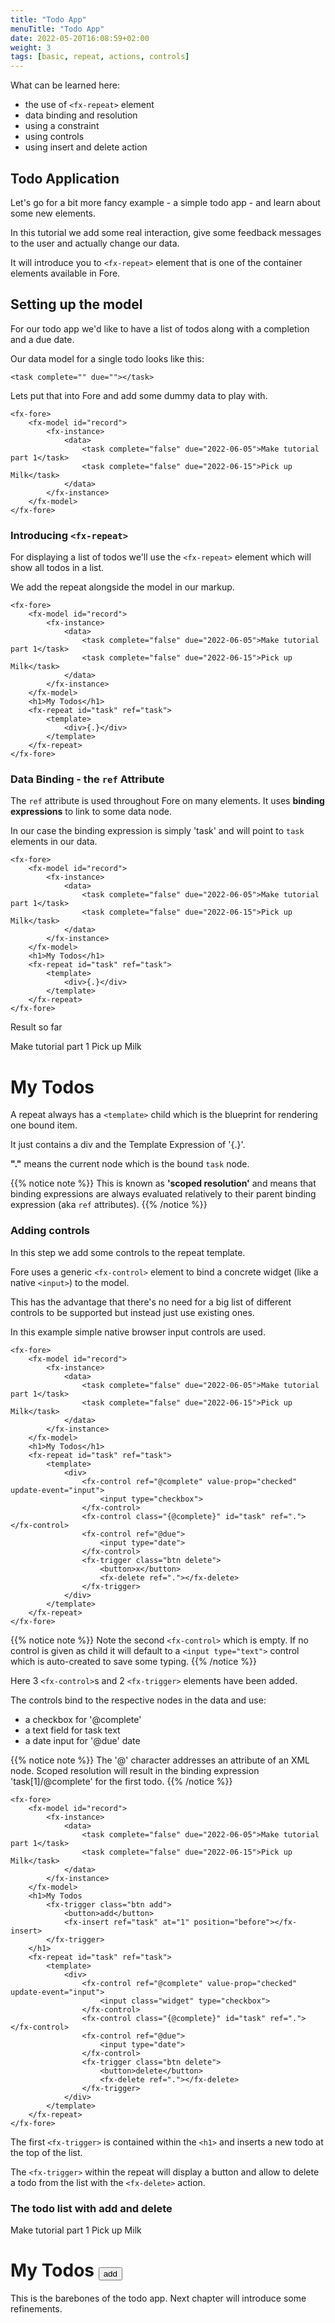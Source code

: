 ```yaml
---
title: "Todo App"
menuTitle: "Todo App"
date: 2022-05-20T16:08:59+02:00
weight: 3
tags: [basic, repeat, actions, controls]
---
```


What can be learned here:
* the use of `<fx-repeat>` element
* data binding and resolution
* using a constraint
* using controls
* using insert and delete action

## Todo Application

Let's go for a bit more fancy example - a simple todo app - and learn about some new elements. 

In this tutorial we add some real interaction, give some feedback
messages to the user and actually change our data.

It will introduce you to `<fx-repeat>` element that is one of the container
elements available in Fore.

## Setting up the model

For our todo app we'd like to have a list of todos along with a completion 
and a due date.

Our data model for a single todo looks like this:

```
<task complete="" due=""></task>
```

Lets put that into Fore and add some dummy data to play with.

```
<fx-fore>
    <fx-model id="record">
        <fx-instance>
            <data>
                <task complete="false" due="2022-06-05">Make tutorial part 1</task>
                <task complete="false" due="2022-06-15">Pick up Milk</task>
            </data>
        </fx-instance>
    </fx-model>
</fx-fore>
```

### Introducing `<fx-repeat>`

For displaying a list of todos we'll use the `<fx-repeat>` element
which will show all todos in a list.

We add the repeat alongside the model in our markup.

```
<fx-fore>
    <fx-model id="record">
        <fx-instance>
            <data>
                <task complete="false" due="2022-06-05">Make tutorial part 1</task>
                <task complete="false" due="2022-06-15">Pick up Milk</task>
            </data>
        </fx-instance>
    </fx-model>
    <h1>My Todos</h1>
    <fx-repeat id="task" ref="task">
        <template>
            <div>{.}</div>
        </template>
    </fx-repeat>
</fx-fore>
```

### Data Binding - the `ref` Attribute

The `ref` attribute is used throughout Fore on many elements. It uses
**binding expressions** to link to some data node.

In our case the binding expression is simply 'task' and will point to `task` elements
in our data.

```
<fx-fore>
    <fx-model id="record">
        <fx-instance>
            <data>
                <task complete="false" due="2022-06-05">Make tutorial part 1</task>
                <task complete="false" due="2022-06-15">Pick up Milk</task>
            </data>
        </fx-instance>
    </fx-model>
    <h1>My Todos</h1>
    <fx-repeat id="task" ref="task">
        <template>
            <div>{.}</div>
        </template>
    </fx-repeat>
</fx-fore>
```

Result so far

<fx-fore>
    <fx-model id="record">
        <fx-instance>
            <data>
                <task complete="false" due="2022-06-05">Make tutorial part 1</task>
                <task complete="false" due="2022-06-15">Pick up Milk</task>
            </data>
        </fx-instance>
    </fx-model>
    <h1>My Todos</h1>
    <fx-repeat id="task" ref="task">
        <template>
            <div>{.}</div>
        </template>
    </fx-repeat>
</fx-fore>


A repeat always has a `<template>` child which is the blueprint for rendering
one bound item.

It just contains a div and the Template Expression of '{.}'.

**"."** means the current node which is the bound `task` node.

{{% notice note %}}
This is known as **'scoped resolution'** and means that binding expressions
are always evaluated relatively to their parent binding expression (aka `ref` attributes).
{{% /notice %}}

### Adding controls

In this step we add some controls to the repeat template.

Fore uses a generic `<fx-control>` element to bind a concrete widget (like a native `<input>`) 
to the model.

This has the advantage that there's no need for a big list of different controls
to be supported but instead just use existing ones. 

In this example simple native browser input controls are used.

```
<fx-fore>
    <fx-model id="record">
        <fx-instance>
            <data>
                <task complete="false" due="2022-06-05">Make tutorial part 1</task>
                <task complete="false" due="2022-06-15">Pick up Milk</task>
            </data>
        </fx-instance>
    </fx-model>
    <h1>My Todos</h1>
    <fx-repeat id="task" ref="task">
        <template>
            <div>
                <fx-control ref="@complete" value-prop="checked" update-event="input">
                    <input type="checkbox">
                </fx-control>
                <fx-control class="{@complete}" id="task" ref="."></fx-control>
                <fx-control ref="@due">
                    <input type="date">
                </fx-control>
                <fx-trigger class="btn delete">
                    <button>x</button>
                    <fx-delete ref="."></fx-delete>
                </fx-trigger>
            </div>
        </template>
    </fx-repeat>
</fx-fore>
```

{{% notice note %}}
Note the second `<fx-control>` which is empty. If no control
is given as child it will default to a `<input type="text">` control which is
auto-created to save some typing.
{{% /notice %}}

Here 3 `<fx-control>`s  and 2 `<fx-trigger>` elements have been added.

The controls bind to the respective nodes in the data and use:
* a checkbox  for '@complete'
* a text field for task text
* a date input for '@due' date

{{% notice note %}}
The '@' character addresses an attribute of an XML node. Scoped resolution
will result in the binding expression 'task[1]/@complete' for the first todo.
{{% /notice %}}

```
<fx-fore>
    <fx-model id="record">
        <fx-instance>
            <data>
                <task complete="false" due="2022-06-05">Make tutorial part 1</task>
                <task complete="false" due="2022-06-15">Pick up Milk</task>
            </data>
        </fx-instance>
    </fx-model>
    <h1>My Todos
        <fx-trigger class="btn add">
            <button>add</button>
            <fx-insert ref="task" at="1" position="before"></fx-insert>
        </fx-trigger>
    </h1>
    <fx-repeat id="task" ref="task">
        <template>
            <div>
                <fx-control ref="@complete" value-prop="checked" update-event="input">
                    <input class="widget" type="checkbox">
                </fx-control>
                <fx-control class="{@complete}" id="task" ref="."></fx-control>
                <fx-control ref="@due">
                    <input type="date">
                </fx-control>
                <fx-trigger class="btn delete">
                    <button>delete</button>
                    <fx-delete ref="."></fx-delete>
                </fx-trigger>
            </div>
        </template>
    </fx-repeat>
</fx-fore>
```

The first `<fx-trigger>` is contained within the `<h1>` and inserts
a new todo at the top of the list.

The `<fx-trigger>` within the repeat will display a button and allow to delete a todo from the list
with the `<fx-delete>` action.

### The todo list with add and delete

<fx-fore id="todo">
    <fx-model id="record">
        <fx-instance>
            <data>
                <task complete="false" due="2022-06-05">Make tutorial part 1</task>
                <task complete="false" due="2022-06-15">Pick up Milk</task>
            </data>
        </fx-instance>
    </fx-model>
    <h1>My Todos
        <fx-trigger class="btn add">
            <button>add</button>
            <fx-insert ref="task" at="1" position="before"></fx-insert>
        </fx-trigger>
    </h1>
    <fx-repeat id="task" ref="task">
        <template>
            <div>
                <fx-control ref="@complete" value-prop="checked" update-event="input">
                    <input class="widget" type="checkbox">
                </fx-control>
                <fx-control class="{@complete}" id="task" ref="."></fx-control>
                <fx-control ref="@due">
                    <input type="date">
                </fx-control>
                <fx-trigger class="btn delete">
                    <button>delete</button>
                    <fx-delete ref="."></fx-delete>
                </fx-trigger>
            </div>
        </template>
    </fx-repeat>
</fx-fore>

This is the barebones of the todo app.
Next chapter will introduce some refinements.

